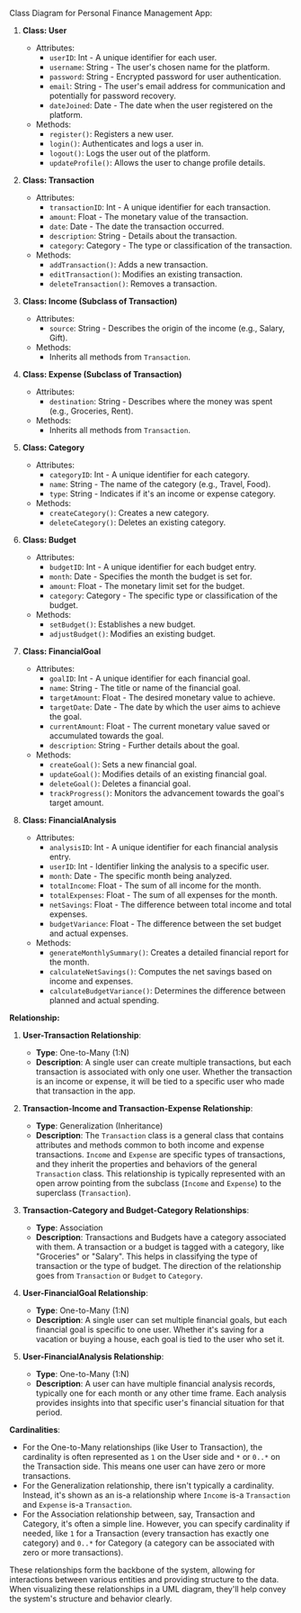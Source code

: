 Class Diagram for Personal Finance Management App:

1. **Class: User**
    - Attributes:
        - `userID`: Int - A unique identifier for each user.
        - `username`: String - The user's chosen name for the platform.
        - `password`: String - Encrypted password for user authentication.
        - `email`: String - The user's email address for communication and potentially for password recovery.
        - `dateJoined`: Date - The date when the user registered on the platform.
    - Methods:
        - `register()`: Registers a new user.
        - `login()`: Authenticates and logs a user in.
        - `logout()`: Logs the user out of the platform.
        - `updateProfile()`: Allows the user to change profile details.

2. **Class: Transaction**
    - Attributes:
        - `transactionID`: Int - A unique identifier for each transaction.
        - `amount`: Float - The monetary value of the transaction.
        - `date`: Date - The date the transaction occurred.
        - `description`: String - Details about the transaction.
        - `category`: Category - The type or classification of the transaction.
    - Methods:
        - `addTransaction()`: Adds a new transaction.
        - `editTransaction()`: Modifies an existing transaction.
        - `deleteTransaction()`: Removes a transaction.

3. **Class: Income (Subclass of Transaction)**
    - Attributes:
        - `source`: String - Describes the origin of the income (e.g., Salary, Gift).
    - Methods: 
        - Inherits all methods from `Transaction`.

4. **Class: Expense (Subclass of Transaction)**
    - Attributes:
        - `destination`: String - Describes where the money was spent (e.g., Groceries, Rent).
    - Methods:
        - Inherits all methods from `Transaction`.

5. **Class: Category**
    - Attributes:
        - `categoryID`: Int - A unique identifier for each category.
        - `name`: String - The name of the category (e.g., Travel, Food).
        - `type`: String - Indicates if it's an income or expense category.
    - Methods:
        - `createCategory()`: Creates a new category.
        - `deleteCategory()`: Deletes an existing category.

6. **Class: Budget**
    - Attributes:
        - `budgetID`: Int - A unique identifier for each budget entry.
        - `month`: Date - Specifies the month the budget is set for.
        - `amount`: Float - The monetary limit set for the budget.
        - `category`: Category - The specific type or classification of the budget.
    - Methods:
        - `setBudget()`: Establishes a new budget.
        - `adjustBudget()`: Modifies an existing budget.

7. **Class: FinancialGoal**
    - Attributes:
        - `goalID`: Int - A unique identifier for each financial goal.
        - `name`: String - The title or name of the financial goal.
        - `targetAmount`: Float - The desired monetary value to achieve.
        - `targetDate`: Date - The date by which the user aims to achieve the goal.
        - `currentAmount`: Float - The current monetary value saved or accumulated towards the goal.
        - `description`: String - Further details about the goal.
    - Methods:
        - `createGoal()`: Sets a new financial goal.
        - `updateGoal()`: Modifies details of an existing financial goal.
        - `deleteGoal()`: Deletes a financial goal.
        - `trackProgress()`: Monitors the advancement towards the goal's target amount.

8. **Class: FinancialAnalysis**
    - Attributes:
        - `analysisID`: Int - A unique identifier for each financial analysis entry.
        - `userID`: Int - Identifier linking the analysis to a specific user.
        - `month`: Date - The specific month being analyzed.
        - `totalIncome`: Float - The sum of all income for the month.
        - `totalExpenses`: Float - The sum of all expenses for the month.
        - `netSavings`: Float - The difference between total income and total expenses.
        - `budgetVariance`: Float - The difference between the set budget and actual expenses.
    - Methods:
        - `generateMonthlySummary()`: Creates a detailed financial report for the month.
        - `calculateNetSavings()`: Computes the net savings based on income and expenses.
        - `calculateBudgetVariance()`: Determines the difference between planned and actual spending.

**Relationship:**

1. **User-Transaction Relationship**:
    - **Type**: One-to-Many (1:N)
    - **Description**: A single user can create multiple transactions, but each transaction is associated with only one user. Whether the transaction is an income or expense, it will be tied to a specific user who made that transaction in the app.
    
2. **Transaction-Income and Transaction-Expense Relationship**:
    - **Type**: Generalization (Inheritance)
    - **Description**: The `Transaction` class is a general class that contains attributes and methods common to both income and expense transactions. `Income` and `Expense` are specific types of transactions, and they inherit the properties and behaviors of the general `Transaction` class. This relationship is typically represented with an open arrow pointing from the subclass (`Income` and `Expense`) to the superclass (`Transaction`).

3. **Transaction-Category and Budget-Category Relationships**:
    - **Type**: Association
    - **Description**: Transactions and Budgets have a category associated with them. A transaction or a budget is tagged with a category, like "Groceries" or "Salary". This helps in classifying the type of transaction or the type of budget. The direction of the relationship goes from `Transaction` or `Budget` to `Category`.

4. **User-FinancialGoal Relationship**:
    - **Type**: One-to-Many (1:N)
    - **Description**: A single user can set multiple financial goals, but each financial goal is specific to one user. Whether it's saving for a vacation or buying a house, each goal is tied to the user who set it.

5. **User-FinancialAnalysis Relationship**:
    - **Type**: One-to-Many (1:N)
    - **Description**: A user can have multiple financial analysis records, typically one for each month or any other time frame. Each analysis provides insights into that specific user's financial situation for that period.

**Cardinalities**:
- For the One-to-Many relationships (like User to Transaction), the cardinality is often represented as `1` on the User side and `*` or `0..*` on the Transaction side. This means one user can have zero or more transactions.
- For the Generalization relationship, there isn't typically a cardinality. Instead, it's shown as an is-a relationship where `Income` is-a `Transaction` and `Expense` is-a `Transaction`.
- For the Association relationship between, say, Transaction and Category, it's often a simple line. However, you can specify cardinality if needed, like `1` for a Transaction (every transaction has exactly one category) and `0..*` for Category (a category can be associated with zero or more transactions).

These relationships form the backbone of the system, allowing for interactions between various entities and providing structure to the data. When visualizing these relationships in a UML diagram, they'll help convey the system's structure and behavior clearly.
